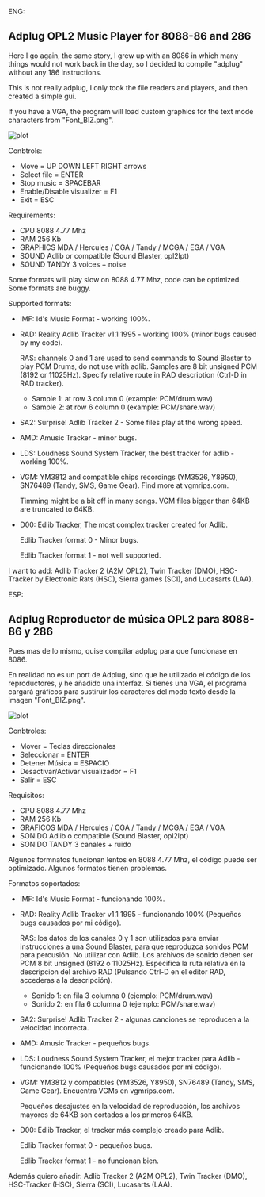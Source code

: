 ENG:

Adplug OPL2 Music Player for 8088-86 and 286
--------------------------------------------

Here I go again, the same story, I grew up with an 8086 in which many things would not work 
back in the day, so I decided to compile "adplug" without any 186 instructions.

This is not really adplug, I only took the file readers and players, and then created a simple gui.

If you have a VGA, the program will load custom graphics for the text mode characters from "Font_BIZ.png".

![plot](https://raw.githubusercontent.com/mills32/Adplug-for-8088-86/master/adplay88_003.png)

Conbtrols: 
- Move = UP DOWN LEFT RIGHT arrows
- Select file = ENTER
- Stop music = SPACEBAR
- Enable/Disable visualizer = F1
- Exit = ESC

Requirements:
- CPU 8088 4.77 Mhz
- RAM 256 Kb
- GRAPHICS MDA / Hercules / CGA / Tandy / MCGA / EGA / VGA
- SOUND Adlib or compatible (Sound Blaster, opl2lpt)
- SOUND TANDY 3 voices + noise

Some formats will play slow on 8088 4.77 Mhz, code can be optimized.
Some formats are buggy. 

Supported formats:
- IMF: Id's Music Format - working 100%.
- RAD: Reality Adlib Tracker v1.1 1995 - working 100% (minor bugs caused by my code).

  RAS: channels 0 and 1 are used to send commands to Sound Blaster to play PCM Drums, do not use with adlib.
  Samples are 8 bit unsigned PCM (8192 or 11025Hz). Specify relative route in RAD description (Ctrl-D in RAD tracker).
  - Sample 1: at row 3 column 0 (example: PCM/drum.wav)
  - Sample 2: at row 6 column 0 (example: PCM/snare.wav)

- SA2: Surprise! Adlib Tracker 2 - Some files play at the wrong speed.
- AMD: Amusic Tracker - minor bugs.
- LDS: Loudness Sound System Tracker, the best tracker for adlib - working 100%.
- VGM: YM3812 and compatible chips recordings (YM3526, Y8950), SN76489 (Tandy, SMS, Game Gear). Find more at vgmrips.com.

  Timming might be a bit off in many songs. VGM files bigger than 64KB are truncated to 64KB.

- D00: Edlib Tracker, The most complex tracker created for Adlib.
  
  Edlib Tracker format 0 - Minor bugs. 
  
  Edlib Tracker format 1 - not well supported. 

I want to add: Adlib Tracker 2 (A2M OPL2), Twin Tracker (DMO), HSC-Tracker by Electronic Rats (HSC), Sierra games (SCI), and Lucasarts (LAA).

ESP:

Adplug Reproductor de música OPL2 para 8088-86 y 286
--------------------------------------------

Pues mas de lo mismo, quise compilar adplug para que funcionase en 8086.

En realidad no es un port de Adplug, sino que he utilizado el código de los reproductores, y he añadido una interfaz.
Si tienes una VGA, el programa cargará gráficos para sustiruir los caracteres del modo texto desde la imagen "Font_BIZ.png".

![plot](https://raw.githubusercontent.com/mills32/Adplug-for-8088-86/master/adplay88_003.png)

Conbtroles: 
- Mover = Teclas direccionales
- Seleccionar = ENTER
- Detener Música = ESPACIO
- Desactivar/Activar visualizador = F1
- Salir = ESC

Requisitos:
- CPU 8088 4.77 Mhz
- RAM 256 Kb
- GRAFICOS MDA / Hercules / CGA / Tandy / MCGA / EGA / VGA
- SONIDO Adlib o compatible (Sound Blaster, opl2lpt)
- SONIDO TANDY 3 canales + ruido

Algunos formnatos funcionan lentos en 8088 4.77 Mhz, el código puede ser optimizado.
Algunos formatos tienen problemas.

Formatos soportados:
- IMF: Id's Music Format - funcionando 100%.
- RAD: Reality Adlib Tracker v1.1 1995 - funcionando 100% (Pequeños bugs causados por mi código).

  RAS: los datos de los canales 0 y 1 son utilizados para enviar instrucciones a una Sound Blaster, 
  para que reproduzca sonidos PCM para percusión. No utilizar con Adlib.
  Los archivos de sonido deben ser PCM 8 bit unsigned (8192 o 11025Hz). Especifica la ruta relativa en la descripcion del archivo RAD
  (Pulsando Ctrl-D en el editor RAD, accederas a la descripción).
  - Sonido 1: en fila 3 columna 0 (ejemplo: PCM/drum.wav)
  - Sonido 2: en fila 6 columna 0 (ejemplo: PCM/snare.wav)

- SA2: Surprise! Adlib Tracker 2 - algunas canciones se reproducen a la velocidad incorrecta.
- AMD: Amusic Tracker - pequeños bugs.
- LDS: Loudness Sound System Tracker, el mejor tracker para Adlib - funcionando 100% (Pequeños bugs causados por mi código).
- VGM: YM3812 y compatibles (YM3526, Y8950), SN76489 (Tandy, SMS, Game Gear). Encuentra VGMs en vgmrips.com.

  Pequeños desajustes en la velocidad de reproducción, los archivos mayores de 64KB son cortados a los primeros 64KB.

- D00: Edlib Tracker, el tracker más complejo creado para Adlib.

  Edlib Tracker format 0 - pequeños bugs. 
  
  Edlib Tracker format 1 - no funcionan bien. 

Además quiero añadir: Adlib Tracker 2 (A2M OPL2), Twin Tracker (DMO), HSC-Tracker (HSC), Sierra (SCI), Lucasarts (LAA).


